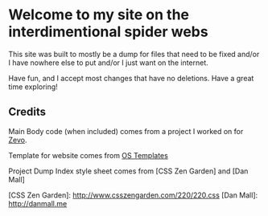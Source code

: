 # Welcome to my site on the interdimentional spider webs

This site was built to mostly be a dump for files that need to be fixed and/or I have nowhere else to put and/or I just want on the internet.

Have fun, and I accept most changes that have no deletions. Have a great time exploring!

## Credits

Main Body code (when included) comes from a project I worked on for [Zevo](https://Zevo.io "Zevo Homepage").

Template for website comes from [OS Templates]

[OS Templates]: http://www.os-templates.com/

Project Dump Index style sheet comes from [CSS Zen Garden] and [Dan Mall]

[CSS Zen Garden]: http://www.csszengarden.com/220/220.css [Dan Mall]: http://danmall.me

